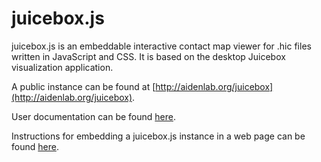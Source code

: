 # juicebox.js

juicebox.js is an embeddable interactive contact map viewer for .hic files written in JavaScript and CSS. It is based 
on the desktop Juicebox visualization application. 

A public instance can be found at [http://aidenlab.org/juicebox](http://aidenlab.org/juicebox).

User documentation can be found [here](https://igvteam.github.io/juicebox.js/).

Instructions for embedding a juicebox.js instance in a web page can be 
found [here](https://igvteam.github.io/juicebox.js/docs/embedding).

